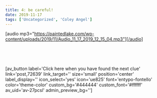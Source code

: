 ```yaml
---
title: 4: be careful!
date: 2019-11-17
tags: ['Uncategorized', 'Coley Angel']
---
```


[audio mp3="https://paintedlake.com/wp-content/uploads/2019/11/Audio_11_17_2019_12_15_04.mp3"][/audio]

 

 

[av_button label='Click here when you have found the next clue' link='post,72639' link_target='' size='small' position='center' label_display='' icon_select='yes' icon='ue825' font='entypo-fontello' color='theme-color' custom_bg='#444444' custom_font='#ffffff' av_uid='av-27pcsl' admin_preview_bg='']
